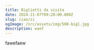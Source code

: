 ```yaml
---
title: Biglietti da visita
date: 2024-11-07T09:28:00.000Z
slug: ciao/zi
ogImage: /src/assets/img/500-bigl.jpg
description: waef
---
```

fawefaew
